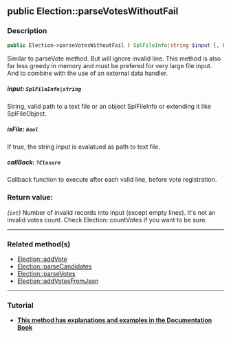## public Election::parseVotesWithoutFail

### Description    

```php
public Election->parseVotesWithoutFail ( SplFileInfo|string $input [, bool $isFile = false , ?Closure $callBack = null] ): int
```

Similar to parseVote method. But will ignore invalid line. This method is also far less greedy in memory and must be prefered for very large file input. And to combine with the use of an external data handler.
    

##### **input:** *```SplFileInfo|string```*   
String, valid path to a text file or an object SplFileInfo or extending it like SplFileObject.    


##### **isFile:** *```bool```*   
If true, the string input is evalatued as path to text file.    


##### **callBack:** *```?Closure```*   
Callback function to execute after each valid line, before vote registration.    


### Return value:   

*(```int```)* Number of invalid records into input (except empty lines). It's not an invalid votes count. Check Election::countVotes if you want to be sure.


---------------------------------------

### Related method(s)      

* [Election::addVote](../Election%20Class/public%20Election--addVote.md)    
* [Election::parseCandidates](../Election%20Class/public%20Election--parseCandidates.md)    
* [Election::parseVotes](../Election%20Class/public%20Election--parseVotes.md)    
* [Election::addVotesFromJson](../Election%20Class/public%20Election--addVotesFromJson.md)    

---------------------------------------

### Tutorial

* **[This method has explanations and examples in the Documentation Book](https://www.condorcet.io#/3.AsPhpLibrary/5.Votes/1.AddVotes)**    
